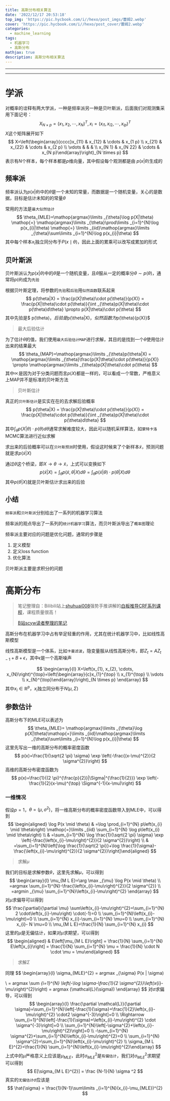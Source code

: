 ```yaml
---
title: 高斯分布相关算法
date: '2022/12/17 20:53:18'
top_img: 'https://pic.hycbook.com/i//hexo/post_imgs/蕾姆2.webp'
cover: 'https://pic.hycbook.com/i//hexo/post_cover/蕾姆2.webp'
categories:
  - machine_learning
tags:
  - 机器学习
  - 高斯分布
mathjax: true
description: 高斯分布相关算法
---
```




---



---



# 学派

对概率的诠释有两大学派，一种是频率派另一种是贝叶斯派，后面我们对观测集采用下面记号：
$$
X_{N\times p}=(x_{1},x_{2},\cdots,x_{N})^{T},x_{i}=(x_{i1},x_{i2},\cdots,x_{ip})^{T}
$$
$X$这个矩阵展开如下
$$
X=\left(\begin{array}{cccc}x_{11} & x_{12} & \cdots & x_{1 p} \\ x_{21} & x_{22} & \cdots & x_{2 p} \\ \vdots & & & \\ x_{N 1} & x_{N 22} & \cdots & x_{N p}\end{array}\right)_{N \times p}
$$
表示有$N$个样本，每个样本都是$p$维向量，其中假设每个观测都是由 $p(x|\theta)$生成的

## 频率派

频率派认为$p(x|\theta)$中的$\theta$是一个未知的常量，而数据是一个随机变量，关心的是数据，目标是估计未知的的常量$\theta$

常用的方法是`最大似然估计`
$$
\theta_{MLE}=\mathop{argmax}\limits _{\theta}\log p(X|\theta) \mathop{=} \mathop{argmax}\limits _{\theta}\prod\limits _{i=1}^{N}\log p(x_{i}|\theta) \mathop{=} \limits _{iid}\mathop{argmax}\limits _{\theta}\sum\limits _{i=1}^{N}\log p(x_{i}|\theta)
$$
其中每个样本$x_{i}$独立同分布于$P(x \mid \theta)$，因此上面的累乘可以改写成累加的形式

## 贝叶斯派

贝叶斯派认为$p(x|\theta)$中的$\theta$是一个随机变量，且$\theta$服从一定的概率分$\theta\sim p(\theta)$，通常将$p(\theta)$成为`先验`

根据贝叶斯定理，将参数的`先验`和`后验`用`似然函数`联系起来
$$
p(\theta|X) = \frac{p(X|\theta)\cdot p(\theta)}{p(X)} = \frac{p(X|\theta)\cdot p(\theta)}{\int _{\theta}p(X|\theta)\cdot p(\theta)d\theta} \propto p(X|\theta)\cdot p(\theta)
$$
其中先验是$ p(\theta)$，后验是$p(\theta|X)$，似然函数为$p(\theta){p(X)}$

> 最大后验估计

为了估计$\theta$的值，我们使用`最大后验估计MAP`进行求解，其目的是找到一个$\theta$使用估计出来的结果最大
$$
\theta_{MAP}=\mathop{argmax}\limits _{\theta}p(\theta|X)  = \mathop{argmax}\limits _{\theta}\frac{p(X|\theta)\cdot p(\theta)}{p(X)} \propto \mathop{argmax}\limits _{\theta}p(X|\theta)\cdot p(\theta)
$$
其中$\propto$是因为对于分类问题而言$p(X)$都是一样的，可以看成一个常数，严格意义上MAP并不是标准的贝叶斯方法

> 贝叶斯估计

真正的`贝叶斯估计`是实实在在的去求解后验概率
$$
p(\theta|X) = \frac{p(X|\theta)\cdot p(\theta)}{p(X)} = \frac{p(X|\theta)\cdot p(\theta)}{\int _{\theta}p(X|\theta)\cdot p(\theta)d\theta}
$$
其中$\int _{\theta}p(X|\theta)\cdot p(\theta)d\theta$通常求解难度较大，因此可以随机采样算法，如`蒙特卡洛`MCMC算法进行近似求解

求出来的后验概率可以在`贝叶斯预测`时使用，假设这时候来了个新样本$\tilde{x}$，预测问题就是求$p(\tilde{x}|X)$

通过$\theta$这个桥梁，即$X \rightarrow \theta \rightarrow \tilde{x}$，上式可以变换如下
$$
p(\tilde{x}|X) = \int _{\theta} p(\tilde{x}, \theta|X) d \theta = \int _{\theta} p(\tilde{x}| \theta) \cdot p(\theta | X) d \theta
$$
其中$p(\theta | X)$就是贝叶斯估计求出来的后验

## 小结

`频率派`和`贝叶斯派`分别给出了一系列的机器学习算法

频率派的观点导出了一系列的`统计机器学习`算法，而贝叶斯派导出了`概率图`理论

频率派主要对应的问题是优化问题，通常的步骤是

1. 定义模型
2. 定义loss function
3. 优化算法

贝叶斯派主要是求积分的问题




# 高斯分布

> 笔记整理自：Bilibili站上[shuhuai008](https://www.bilibili.com/video/BV1aE411o7qd/?p=3)强势手推讲解的[白板推导CRF系列课程](https://www.bilibili.com/video/av34444816/?p=1)，课程质量很高！
>
> [B站scyw读者整理的笔记](https://www.yuque.com/bystander-wg876/yc5f72/hu0291)

高斯分布在机器学习中占有举足轻重的作用，尤其在统计机器学习中，比如线性高斯模型

线性高斯模型是一个体系，比如`卡曼滤波`，隐变量服从线性高斯分布，即$Z_t = A Z_{t-1}+B+\epsilon$，其中$\epsilon$是一个高斯噪声


$$
\begin{array}{l}  X=\left(x_{1}, x_{2}, \cdots, x_{N}\right)^{\top}=\left(\begin{array}{c}x_{1}^{\top} \\ x_{1}^{\top} \\ \vdots \\ x_{N}^{\top}\end{array}\right)_{N \times p} \end{array}
$$
其中$x_{i} \in \mathbb{R}^{p}$，$x_{i}$独立同分布于$N(\mu, \Sigma)$

## 参数估计

高斯分布下的MLE可以表述为
$$
\theta_{MLE}= \mathop{argmax}\limits _{\theta}\log p(X|\theta)\mathop{=}\limits _{iid}\mathop{argmax}\limits _{\theta}\sum\limits _{i=1}^{N}\log p(x_{i}|\theta)
$$
这里先写出一维的高斯分布的概率密度函数
$$
p(x)=\frac{1}{\sqrt{2 \pi} \sigma} \exp \left(-\frac{(x-\mu)^{2}}{2 \sigma^{2}}\right)
$$
高维的高斯分布密度函数为
$$
p(x)=\frac{1}{(2 \pi)^{\frac{p}{2}}|\Sigma|^{\frac{1}{2}}} \exp \left(-\frac{1}{2}(x-\mu)^{\top} \Sigma^{-1}(x-\mu)\right)
$$

### 一维情况

假设$p=1$，$\theta=(\mu, \sigma ^2)$，将一维高斯分布的概率密度函数带入到MLE中，可以得到
$$
\begin{aligned} \log P(x \mid \theta) & =\log \prod_{i=1}^{N} p\left(x_{i} \mid \theta\right) \mathop{=}\limits _{iid} \sum_{i=1}^{N} \log p\left(x_{i} \mid \theta\right) \\ & =\sum_{i=1}^{N} \log \frac{1}{\sqrt{2 \pi} \sigma} \exp \left(-\frac{\left(x_{i}-\mu\right)^{2}}{2 \sigma^{2}}\right) \\ & =\sum_{i=1}^{N}\left[\log \frac{1}{\sqrt{2 \pi}}+\log \frac{1}{\sigma}-\frac{\left(x_{i}-\mu\right)^{2}}{2 \sigma^{2}}\right]\end{aligned}
$$

> 求解$\mu$

我们的目标是求解参数$\theta$，这里先求解$\mu$，可以得到
$$
\begin{array}{l} \mu_{M L E}=\arg \max _{\mu} \log P(x \mid \theta) \\ =argmax \sum_{i=1}^{N}-\frac{\left(x_{i}-\mu\right)^{2}}{2 \sigma^{2}} \\ =argmin _{\mu} \sum_{i=1}^{N}\left(x_{i}-\mu\right)^{2} 
\end{array}
$$
对$\mu$求偏导可以得到
$$
\frac{\partial}{\partial \mu} \sum\left(x_{i}-\mu\right)^{2}=\sum_{i=1}^{N} 2 \cdot\left(x_{i}-\mu\right) \cdot(-1)=0 \\ \sum_{i=1}^{N}\left(x_{i}-\mu\right)=0 
\\ \sum_{i=1}^{N} x_{i}-\sum_{i=1}^{N} \mu=0 
\\ \sum_{i=1}^{N} x_{i}- N \mu=0 
\\ \mu_{M L E}=\frac{1}{N} \sum_{i=1}^{N} x_{i}
$$
这里的$\mu$是无偏估计，如果对$\mu$求期望，可以得到
$$
\begin{aligned} & E\left[\mu_{M L E}\right] = \frac{1}{N} \sum_{i=1}^{N} E\left[x_{i}\right] = \frac{1}{N} \sum_{i=1}^{N} \mu =  \frac{1}{N} \cdot N \cdot \mu =  \mu\end{aligned}
$$


> 求解$\Sigma$

同理
$$
\begin{array}{l} \sigma_{MLE}^{2} = argmax _{\sigma} P(x | \sigma) 

\\ = argmax \sum _{i=1}^{N} \left(-\log \sigma-\frac{1}{2 \sigma^{2}}\left(x_{i}-\mu\right)^{2}\right) = argmax (\mathcal{L}(\sigma)) \end{array}
$$
对$\sigma$求偏导，可以得到
$$
\begin{array}{l} \frac{\partial \mathcal{L}}{\partial \sigma}=\sum_{i=1}^{N}\left[-\frac{1}{\sigma}+\frac{1}{2}\left(x_{i}-\mu\right)^{2} \cdot2 \sigma^{-3}\right]=0 \\ \Rightarrow \sum_{i=1}^{N}\left[-\frac{1}{\sigma}+\left(x_{i}-\mu\right)^{2} \cdot \sigma^{-3}\right]=0 \\ \sum_{i=1}^{N}\left[-\sigma^{2}+\left(x_{i}-\mu\right)^{2}\right]=0 \\ -\sum_{i=1}^{N} \sigma^{2}+\sum_{i=1}^{N}\left(x_{i}-\mu\right)^{2}=0 \\ \sum_{i=1}^{N} \sigma^{2}=\sum_{i=1}^{N}\left(x_{i}-\mu\right)^{2} \\ \sigma_{M L E}^{2}=\frac{1}{N} \sum_{i=1}^{N}\left(x_{i}-\mu\right)^{2}\end{array}
$$
上式中的$\mu$严格意义上应该是$\mu_{MLE}$，此时$\sigma_{M L E}^{2}$是`有偏估计`，我们对$\sigma_{M L E}^{2}$求期望可以得到
$$
E[\sigma_{M L E}^{2}] = \frac {N-1}{N} \sigma ^2
$$
真实的`无偏估计`$\hat{\sigma}$应该是
$$
\hat{\sigma} = \frac{1}{N-1}\sum\limits _{i=1}^{N}(x_{i}-\mu_{MLE})^{2}
$$


























